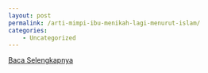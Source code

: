 ```yaml
---
layout: post
permalink: /arti-mimpi-ibu-menikah-lagi-menurut-islam/
categories:
    - Uncategorized
---
```


[Baca Selengkapnya](/04)
